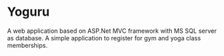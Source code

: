 # Yoguru
A web application based on ASP.Net MVC framework with MS SQL server as database. A simple application to register for gym and yoga class memberships. 
